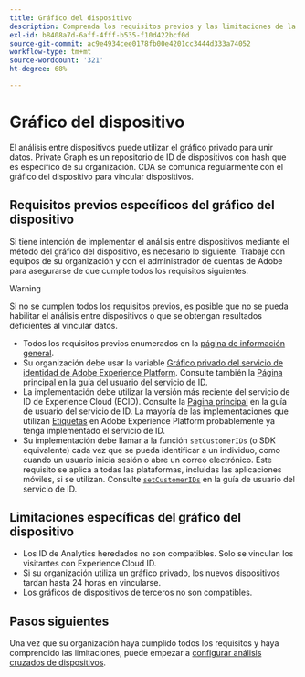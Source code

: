```yaml
---
title: Gráfico del dispositivo
description: Comprenda los requisitos previos y las limitaciones de la vinculación de datos mediante el gráfico del dispositivo.
exl-id: b8408a7d-6aff-4fff-b535-f10d422bcf0d
source-git-commit: ac9e4934cee0178fb00e4201cc3444d333a74052
workflow-type: tm+mt
source-wordcount: '321'
ht-degree: 68%

---
```


# Gráfico del dispositivo

El análisis entre dispositivos puede utilizar el gráfico privado para unir datos. Private Graph es un repositorio de ID de dispositivos con hash que es específico de su organización. CDA se comunica regularmente con el gráfico del dispositivo para vincular dispositivos.

## Requisitos previos específicos del gráfico del dispositivo

Si tiene intención de implementar el análisis entre dispositivos mediante el método del gráfico del dispositivo, es necesario lo siguiente. Trabaje con equipos de su organización y con el administrador de cuentas de Adobe para asegurarse de que cumple todos los requisitos siguientes.

>[!WARNING]
>
>Si no se cumplen todos los requisitos previos, es posible que no se pueda habilitar el análisis entre dispositivos o que se obtengan resultados deficientes al vincular datos.

* Todos los requisitos previos enumerados en la [página de información general](overview.md).
* Su organización debe usar la variable [Gráfico privado del servicio de identidad de Adobe Experience Platform](https://business.adobe.com/products/experience-platform/identity-service.html). Consulte también la [Página principal](https://experienceleague.adobe.com/docs/experience-platform/identity/home.html?lang=es) en la guía del usuario del servicio de ID.
* La implementación debe utilizar la versión más reciente del servicio de ID de Experience Cloud (ECID). Consulte la [Página principal](https://experienceleague.adobe.com/docs/id-service/using/home.html?lang=es) en la guía de usuario del servicio de ID. La mayoría de las implementaciones que utilizan [Etiquetas](https://experienceleague.adobe.com/docs/experience-platform/tags/home.html?lang=es) en Adobe Experience Platform probablemente ya tenga implementado el servicio de ID.
* Su implementación debe llamar a la función `setCustomerIDs` (o SDK equivalente) cada vez que se pueda identificar a un individuo, como cuando un usuario inicia sesión o abre un correo electrónico. Este requisito se aplica a todas las plataformas, incluidas las aplicaciones móviles, si se utilizan. Consulte [`setCustomerIDs`](https://experienceleague.adobe.com/docs/id-service/using/id-service-api/methods/setcustomerids.html?lang=es) en la guía de usuario del servicio de ID.

## Limitaciones específicas del gráfico del dispositivo

* Los ID de Analytics heredados no son compatibles. Solo se vinculan los visitantes con Experience Cloud ID.
* Si su organización utiliza un gráfico privado, los nuevos dispositivos tardan hasta 24 horas en vincularse.
* Los gráficos de dispositivos de terceros no son compatibles.

## Pasos siguientes

Una vez que su organización haya cumplido todos los requisitos y haya comprendido las limitaciones, puede empezar a [configurar análisis cruzados de dispositivos](setup.md).
